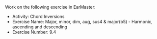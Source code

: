 Work on the following exercise in EarMaster:
- Activity: Chord Inversions
- Exercise Name: Major, minor, dim, aug, sus4 & major(b5) - Harmonic, ascending and descending
- Exercise Number: 9.4
